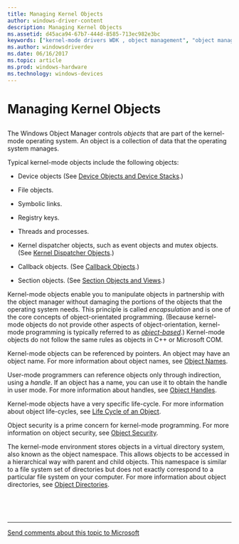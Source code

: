 ```yaml
---
title: Managing Kernel Objects
author: windows-driver-content
description: Managing Kernel Objects
ms.assetid: d45aca94-67b7-444d-8585-713ec982e3bc
keywords: ["kernel-mode drivers WDK , object management", "object manager WDK kernel", "object management WDK kernel", "referencing objects", "object names WDK user-mode", "object management WDK user-mode", "kernel-mode objects WDK"]
ms.author: windowsdriverdev
ms.date: 06/16/2017
ms.topic: article
ms.prod: windows-hardware
ms.technology: windows-devices
---
```


# Managing Kernel Objects


## <a href="" id="ddk-object-management-kg"></a>


The Windows Object Manager controls *objects* that are part of the kernel-mode operating system. An object is a collection of data that the operating system manages.

Typical kernel-mode objects include the following objects:

-   Device objects (See [Device Objects and Device Stacks](device-objects-and-device-stacks.md).)

-   File objects.

-   Symbolic links.

-   Registry keys.

-   Threads and processes.

-   Kernel dispatcher objects, such as event objects and mutex objects. (See [Kernel Dispatcher Objects](kernel-dispatcher-objects.md).)

-   Callback objects. (See [Callback Objects](callback-objects.md).)

-   Section objects. (See [Section Objects and Views](section-objects-and-views.md).)

Kernel-mode objects enable you to manipulate objects in partnership with the object manager without damaging the portions of the objects that the operating system needs. This principle is called *encapsulation* and is one of the core concepts of object-orientated programming. (Because kernel-mode objects do not provide other aspects of object-orientation, kernel-mode programming is typically referred to as [*object-based*](object-based.md).) Kernel-mode objects do not follow the same rules as objects in C++ or Microsoft COM.

Kernel-mode objects can be referenced by pointers. An object may have an object name. For more information about object names, see [Object Names](object-names.md).

User-mode programmers can reference objects only through indirection, using a *handle*. If an object has a name, you can use it to obtain the handle in user mode. For more information about handles, see [Object Handles](object-handles.md).

Kernel-mode objects have a very specific life-cycle. For more information about object life-cycles, see [Life Cycle of an Object](life-cycle-of-an-object.md).

Object security is a prime concern for kernel-mode programming. For more information on object security, see [Object Security](object-security.md).

The kernel-mode environment stores objects in a virtual directory system, also known as the object namespace. This allows objects to be accessed in a hierarchical way with parent and child objects. This namespace is similar to a file system set of directories but does not exactly correspond to a particular file system on your computer. For more information about object directories, see [Object Directories](object-directories.md).

 

 


--------------------
[Send comments about this topic to Microsoft](mailto:wsddocfb@microsoft.com?subject=Documentation%20feedback%20%5Bkernel\kernel%5D:%20Managing%20Kernel%20Objects%20%20RELEASE:%20%286/14/2017%29&body=%0A%0APRIVACY%20STATEMENT%0A%0AWe%20use%20your%20feedback%20to%20improve%20the%20documentation.%20We%20don't%20use%20your%20email%20address%20for%20any%20other%20purpose,%20and%20we'll%20remove%20your%20email%20address%20from%20our%20system%20after%20the%20issue%20that%20you're%20reporting%20is%20fixed.%20While%20we're%20working%20to%20fix%20this%20issue,%20we%20might%20send%20you%20an%20email%20message%20to%20ask%20for%20more%20info.%20Later,%20we%20might%20also%20send%20you%20an%20email%20message%20to%20let%20you%20know%20that%20we've%20addressed%20your%20feedback.%0A%0AFor%20more%20info%20about%20Microsoft's%20privacy%20policy,%20see%20http://privacy.microsoft.com/default.aspx. "Send comments about this topic to Microsoft")


